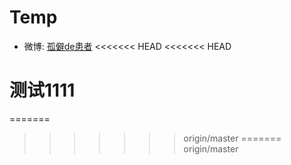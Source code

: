# Temp
* 微博: <a href='http://weibo.com/u/3705637297' target='_blank'>孤僻de患者</a>
<<<<<<< HEAD
<<<<<<< HEAD
# 测试1111

=======
>>>>>>> origin/master
=======
>>>>>>> origin/master

